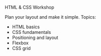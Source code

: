 HTML & CSS Workshop

Plan your layout and make it simple.
Topics:
- HTML basics
- CSS fundamentals
- Positioning and layout
- Flexbox
- CSS grid
